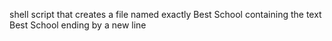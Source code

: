 shell script that creates a file named exactly Best School containing the text Best School ending by a new line
